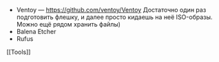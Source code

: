 - Ventoy — https://github.com/ventoy/Ventoy
  Достаточно один раз подготовить флешку, и далее просто кидаешь на неё ISO-образы. Можно ещё рядом хранить файлы)
- Balena Etcher
- Rufus

[[Tools]]